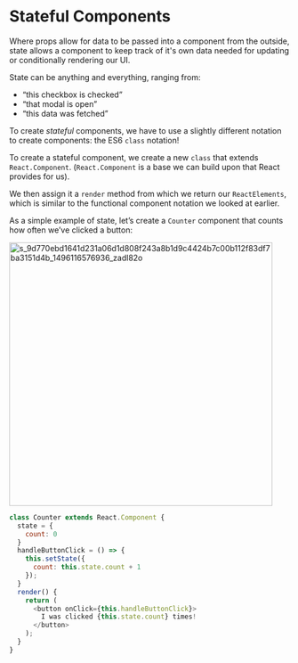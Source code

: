 # Stateful Components

Where props allow for data to be passed into a component from the outside, state allows a component to keep track of it's own data needed for updating or conditionally rendering our UI.

State can be anything and everything, ranging from:

- “this checkbox is checked”
- “that modal is open”
- “this data was fetched”

To create *stateful* components, we have to use a slightly different notation to create components: the ES6 `class` notation!

To create a stateful component, we create a new `class` that extends `React.Component`. (`React.Component` is a base we can build upon that React provides for us).

We then assign it a `render` method from which we return our `ReactElements`, which is similar to the functional component notation we looked at earlier.

As a simple example of state, let’s create a `Counter` component that counts how often we’ve clicked a button:

<img width="473" alt="s_9d770ebd1641d231a06d1d808f243a8b1d9c4424b7c00b112f83df7ba3151d4b_1496116576936_zadl82o" src="https://user-images.githubusercontent.com/1416436/27197542-94fe6fd6-51dc-11e7-8b09-92799e4e5b23.png">

```js
class Counter extends React.Component {
  state = {
    count: 0
  }
  handleButtonClick = () => {
    this.setState({
      count: this.state.count + 1
    });
  }
  render() {
    return (
      <button onClick={this.handleButtonClick}>
        I was clicked {this.state.count} times!
      </button>
    );
  }
}
```

